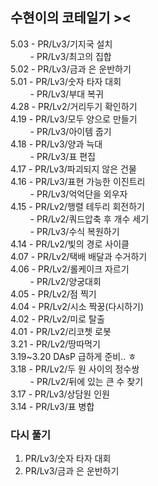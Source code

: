 ## 수현이의 코테일기 >< 
5.03 - PR/Lv3/기지국 설치  <br/>
&nbsp; &nbsp; &nbsp; &nbsp; - PR/Lv3/최고의 집합  <br/>
5.02 - PR/Lv3/금과 은 운반하기  <br/>
5.01 - PR/Lv3/숫자 타자 대회  <br/>
&nbsp; &nbsp; &nbsp; &nbsp; - PR/Lv3/부대 복귀  <br/>
4.28 - PR/Lv2/거리두기 확인하기  <br/>
4.19 - PR/Lv3/모두 양으로 만들기  <br/>
&nbsp; &nbsp; &nbsp; &nbsp; - PR/Lv3/아이템 줍기  <br/>
4.18 - PR/Lv3/양과 늑대  <br/>
&nbsp; &nbsp; &nbsp; &nbsp; - PR/Lv3/표 편집  <br/>
4.17 - PR/Lv3/파괴되지 않은 건물  <br/>
4.16 - PR/Lv3/표현 가능한 이진트리  <br/>
&nbsp; &nbsp; &nbsp; &nbsp; - PR/Lv3/억억단을 외우자  <br/>
4.15 - PR/Lv2/행렬 테두리 회전하기  <br/>
&nbsp; &nbsp; &nbsp; &nbsp; - PR/Lv2/쿼드압축 후 개수 세기  <br/>
&nbsp; &nbsp; &nbsp; &nbsp; - PR/Lv3/수식 복원하기  <br/>
4.14 - PR/Lv2/빛의 경로 사이클  <br/>
4.07 - PR/Lv2/택배 배달과 수거하기  <br/>
4.06 - PR/Lv2/롤케이크 자르기  <br/>
&nbsp; &nbsp; &nbsp; &nbsp; - PR/Lv2/양궁대회  <br/>
4.05 - PR/Lv2/점 찍기  <br/>
4.04 - PR/Lv2/시소 짝꿍(다시하기)  <br/>
4.02 - PR/Lv2/미로 탈출  <br/>
4.01 - PR/Lv2/리코쳇 로봇  <br/>
3.21 - PR/Lv2/땅따먹기  <br/>
3.19~3.20 DAsP 급하게 준비.. ㅎ  <br/>
3.18 - PR/Lv2/두 원 사이의 정수쌍   <br/>
&nbsp; &nbsp; &nbsp; &nbsp; - PR/Lv2/뒤에 있는 큰 수 찾기  <br/>
3.17 - PR/Lv3/상담원 인원 <br/>
3.14 - PR/Lv3/표 병합



### 다시 풀기
1. PR/Lv3/숫자 타자 대회
2. PR/Lv3/금과 은 운반하기
